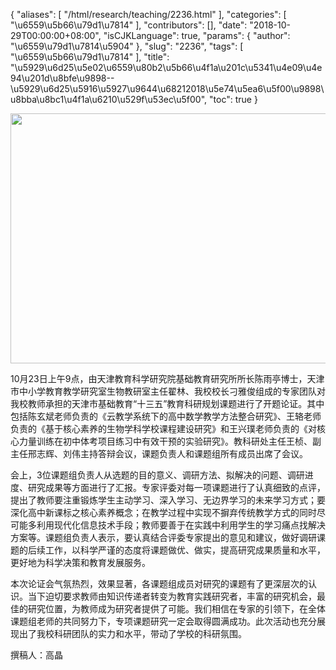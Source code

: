 {
    "aliases": [
        "/html/research/teaching/2236.html"
    ],
    "categories": [
        "\u6559\u5b66\u79d1\u7814"
    ],
    "contributors": [],
    "date": "2018-10-29T00:00:00+08:00",
    "isCJKLanguage": true,
    "params": {
        "author": "\u6559\u79d1\u7814\u5904"
    },
    "slug": "2236",
    "tags": [
        "\u6559\u5b66\u79d1\u7814"
    ],
    "title": "\u5929\u6d25\u5e02\u6559\u80b2\u5b66\u4f1a\u201c\u5341\u4e09\u4e94\u201d\u8bfe\u9898--\u5929\u6d25\u5916\u5927\u9644\u68212018\u5e74\u5ea6\u5f00\u9898\u8bba\u8bc1\u4f1a\u6210\u529f\u53ec\u5f00",
    "toc": true
}


<img
    src="https://cdn.tfls.online/mirror/full/432458198cf0d81fdf23761b7ef654f8d5aa04fb.jpg"
    style="display:block;margin-left:auto;margin-right:auto;"
    decoding="async"
    fetchpriority="auto"
    loading="lazy"
    height="400"
    width="600"
/>  






10月23日上午9点，由天津教育科学研究院基础教育研究所所长陈雨亭博士，天津市中小学教育教学研究室生物教研室主任翟林、我校校长刁雅俊组成的专家团队对我校教师承担的天津市基础教育“十三五”教育科研规划课题进行了开题论证。其中包括陈玄斌老师负责的《云教学系统下的高中数学教学方法整合研究》、王辂老师负责的《基于核心素养的生物学科学校课程建设研究》和王兴璞老师负责的《对核心力量训练在初中体考项目练习中有效干预的实验研究》。教科研处主任王桢、副主任邢志辉、刘伟主持答辩会议，课题负责人和课题组所有成员出席了会议。




会上，3位课题组负责人从选题的目的意义、调研方法、拟解决的问题、调研进度、研究成果等方面进行了汇报。专家评委对每一项课题进行了认真细致的点评，提出了教师要注重锻炼学生主动学习、深入学习、无边界学习的未来学习方式；要深化高中新课标之核心素养概念；在教学过程中实现不摒弃传统教学方式的同时尽可能多利用现代化信息技术手段；教师要善于在实践中利用学生的学习痛点找解决方案等。课题组负责人表示，要认真结合评委专家提出的意见和建议，做好调研课题的后续工作，以科学严谨的态度将课题做优、做实，提高研究成果质量和水平，更好地为科学决策和教育发展服务。




本次论证会气氛热烈，效果显著，各课题组成员对研究的课题有了更深层次的认识。当下迫切要求教师由知识传递者转变为教育实践研究者，丰富的研究机会，最佳的研究位置，为教师成为研究者提供了可能。我们相信在专家的引领下，在全体课题组老师的共同努力下，专项课题研究一定会取得圆满成功。此次活动也充分展现出了我校科研团队的实力和水平，带动了学校的科研氛围。




撰稿人：高晶


